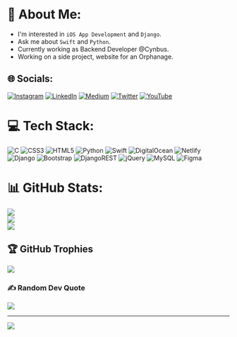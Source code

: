 # 💫 About Me:
- I'm interested in `iOS App Development` and `Django`.
- Ask me about `Swift` and `Python`.
- Currently working as Backend Developer @Cynbus.
- Working on a side project, website for an Orphanage.



## 🌐 Socials:
[![Instagram](https://img.shields.io/badge/Instagram-%23E4405F.svg?logo=Instagram&logoColor=white)](https://instagram.com/the.codeholic) [![LinkedIn](https://img.shields.io/badge/LinkedIn-%230077B5.svg?logo=linkedin&logoColor=white)](https://linkedin.com/in/shaheem-pp) [![Medium](https://img.shields.io/badge/Medium-12100E?logo=medium&logoColor=white)](https://medium.com/@shaheem-pp) [![Twitter](https://img.shields.io/badge/Twitter-%231DA1F2.svg?logo=Twitter&logoColor=white)](https://twitter.com/The_Codeholic) [![YouTube](https://img.shields.io/badge/YouTube-%23FF0000.svg?logo=YouTube&logoColor=white)](https://youtube.com/@ShaheemPP) 



# 💻 Tech Stack:
![C](https://img.shields.io/badge/c-%2300599C.svg?style=for-the-badge&logo=c&logoColor=white) ![CSS3](https://img.shields.io/badge/css3-%231572B6.svg?style=for-the-badge&logo=css3&logoColor=white) ![HTML5](https://img.shields.io/badge/html5-%23E34F26.svg?style=for-the-badge&logo=html5&logoColor=white) ![Python](https://img.shields.io/badge/python-3670A0?style=for-the-badge&logo=python&logoColor=ffdd54) ![Swift](https://img.shields.io/badge/swift-F54A2A?style=for-the-badge&logo=swift&logoColor=white) ![DigitalOcean](https://img.shields.io/badge/DigitalOcean-%230167ff.svg?style=for-the-badge&logo=digitalOcean&logoColor=white) ![Netlify](https://img.shields.io/badge/netlify-%23000000.svg?style=for-the-badge&logo=netlify&logoColor=#00C7B7) ![Django](https://img.shields.io/badge/django-%23092E20.svg?style=for-the-badge&logo=django&logoColor=white) ![Bootstrap](https://img.shields.io/badge/bootstrap-%23563D7C.svg?style=for-the-badge&logo=bootstrap&logoColor=white) ![DjangoREST](https://img.shields.io/badge/DJANGO-REST-ff1709?style=for-the-badge&logo=django&logoColor=white&color=ff1709&labelColor=gray) ![jQuery](https://img.shields.io/badge/jquery-%230769AD.svg?style=for-the-badge&logo=jquery&logoColor=white) ![MySQL](https://img.shields.io/badge/mysql-%2300f.svg?style=for-the-badge&logo=mysql&logoColor=white) 	![Figma](https://img.shields.io/badge/figma-%23F24E1E.svg?style=for-the-badge&logo=figma&logoColor=white)



# 📊 GitHub Stats:
![](https://github-readme-stats.vercel.app/api?username=shaheem-pp&theme=blue-green&hide_border=false&include_all_commits=false&count_private=true)<br/>
![](https://github-readme-streak-stats.herokuapp.com/?user=shaheem-pp&theme=blue-green&hide_border=false)<br/>
![](https://github-readme-stats.vercel.app/api/top-langs/?username=shaheem-pp&hide=javascript,scss,css,html&theme=blue-green&hide_border=false&include_all_commits=false&count_private=true&layout=compact)



## 🏆 GitHub Trophies
![](https://github-profile-trophy.vercel.app/?username=shaheem-pp&theme=matrix&no-frame=false&no-bg=false&margin-w=4)



### ✍️ Random Dev Quote
![](https://quotes-github-readme.vercel.app/api?type=horizontal&theme=dark)

---
[![](https://visitcount.itsvg.in/api?id=shaheem-pp&icon=5&color=3)](https://visitcount.itsvg.in)

<!-- Proudly created with GPRM ( https://gprm.itsvg.in ) -->
